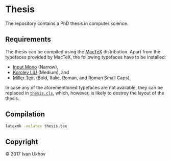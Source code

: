 # Thesis

The repository contains a PhD thesis in computer science.

## Requirements

The thesis can be compiled using the [MacTeX][mactex] distribution. Apart from
the typefaces provided by MacTeX, the following typefaces have to be installed:

* [Input Mono][input] (Narrow),
* [Korolev LiU][korolev] (Medium), and
* [Miller Text][miller] (Bold, Italic, Roman, and Roman Small Caps).

In case any of the aforementioned typefaces are not available, they can be
replaced in [`thesis.cls`](thesis.cls), which, however, is likely to destroy the
layout of the thesis.

## Compilation

```bash
latexmk -xelatex thesis.tex
```

## Copyright

© 2017 Ivan Ukhov

[input]: http://input.fontbureau.com/
[korolev]: https://liu.se/en/
[mactex]: https://www.tug.org/mactex/
[miller]: https://store.typenetwork.com/foundry/cartercone/series/miller?family=miller-text
